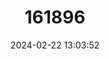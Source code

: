 ---
title: "161896"
category: "Helichrysum gossypinum"
draft: false
date: 2024-02-22 13:03:52
languages:
  Spanish; Castilian: ["Algodonera", "Yesquera Amarilla"]
---